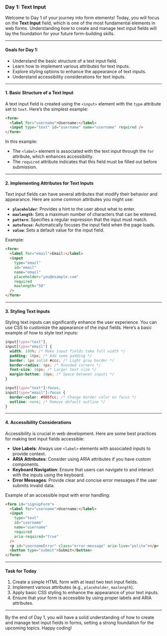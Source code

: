 ### Day 1: Text Input

Welcome to Day 1 of your journey into form elements! Today, you will focus on the **Text Input** field, which is one of the most fundamental elements in web forms. Understanding how to create and manage text input fields will lay the foundation for your future form-building skills.

---

#### Goals for Day 1:

- Understand the basic structure of a text input field.
- Learn how to implement various attributes for text inputs.
- Explore styling options to enhance the appearance of text inputs.
- Understand accessibility considerations for text inputs.

---

#### 1. Basic Structure of a Text Input

A text input field is created using the `<input>` element with the `type` attribute set to `text`. Here’s the simplest example:

```html
<form>
  <label for="username">Username:</label>
  <input type="text" id="username" name="username" required />
</form>
```

In this example:

- The `<label>` element is associated with the text input through the `for` attribute, which enhances accessibility.
- The `required` attribute indicates that this field must be filled out before submission.

---

#### 2. Implementing Attributes for Text Inputs

Text input fields can have several attributes that modify their behavior and appearance. Here are some common attributes you might use:

- **`placeholder`**: Provides a hint to the user about what to enter.
- **`maxlength`**: Sets a maximum number of characters that can be entered.
- **`pattern`**: Specifies a regular expression that the input must match.
- **`autofocus`**: Automatically focuses the input field when the page loads.
- **`value`**: Sets a default value for the input field.

Example:

```html
<form>
  <label for="email">Email:</label>
  <input
    type="email"
    id="email"
    name="email"
    placeholder="you@example.com"
    required
    maxlength="50"
  />
</form>
```

---

#### 3. Styling Text Inputs

Styling text inputs can significantly enhance the user experience. You can use CSS to customize the appearance of the input fields. Here’s a basic example of how to style text inputs:

```css
input[type="text"],
input[type="email"] {
  width: 100%; /* Make input fields take full width */
  padding: 10px; /* Add some padding */
  border: 1px solid #ccc; /* Light gray border */
  border-radius: 4px; /* Rounded corners */
  font-size: 16px; /* Larger text size */
  margin-bottom: 10px; /* Space between inputs */
}

input[type="text"]:focus,
input[type="email"]:focus {
  border-color: #005fcc; /* Change border color on focus */
  outline: none; /* Remove default outline */
}
```

---

#### 4. Accessibility Considerations

Accessibility is crucial in web development. Here are some best practices for making text input fields accessible:

- **Use Labels**: Always use `<label>` elements with associated inputs to provide context.
- **ARIA Attributes**: Consider using ARIA attributes if you have custom components.
- **Keyboard Navigation**: Ensure that users can navigate to and interact with the inputs using the keyboard.
- **Error Messages**: Provide clear and concise error messages if the user submits invalid data.

Example of an accessible input with error handling:

```html
<form id="signupForm">
  <label for="username">Username:</label>
  <input
    type="text"
    id="username"
    name="username"
    required
    aria-required="true"
  />
  <p id="usernameError" class="error-message" aria-live="polite"></p>
  <button type="submit">Submit</button>
</form>
```

---

#### Task for Today

1. Create a simple HTML form with at least two text input fields.
2. Implement various attributes (e.g., `placeholder`, `maxlength`).
3. Apply basic CSS styling to enhance the appearance of your text inputs.
4. Ensure that your form is accessible by using proper labels and ARIA attributes.

---

By the end of Day 1, you will have a solid understanding of how to create and manage text input fields in forms, setting a strong foundation for the upcoming topics. Happy coding!

